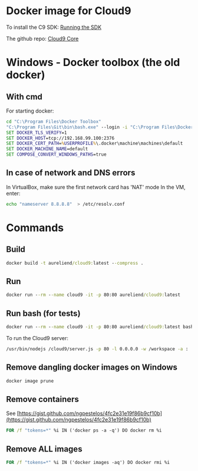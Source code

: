 Docker image for Cloud9
=======================

To install the C9 SDK:
[Running the SDK](https://cloud9-sdk.readme.io/v0.1/docs/running-the-sdk)

The github repo:
[Cloud9 Core](https://github.com/c9/core)

# Windows - Docker toolbox (the old docker)

## With cmd
For starting docker:
```bat
cd "C:\Program Files\Docker Toolbox"
"C:\Program Files\Git\bin\bash.exe" --login -i "C:\Program Files\Docker Toolbox\start.sh"
SET DOCKER_TLS_VERIFY=1
SET DOCKER_HOST=tcp://192.168.99.100:2376
SET DOCKER_CERT_PATH=%USERPROFILE%\.docker\machine\machines\default
SET DOCKER_MACHINE_NAME=default
SET COMPOSE_CONVERT_WINDOWS_PATHS=true
```

## In case of network and DNS errors
In VirtualBox, make sure the first network card has 'NAT' mode
In the VM, enter:
```bash
echo "nameserver 8.8.8.8"  > /etc/resolv.conf
```



# Commands

## Build
```bat
docker build -t aureliend/cloud9:latest --compress .
```

## Run
```bat
docker run --rm --name cloud9 -it -p 80:80 aureliend/cloud9:latest
```

## Run bash (for tests)
```bat
docker run --rm --name cloud9 -it -p 80:80 aureliend/cloud9:latest bash
```

To run the Cloud9 server:
```bash
/usr/bin/nodejs /cloud9/server.js -p 80 -l 0.0.0.0 -w /workspace -a :
```

## Remove dangling docker images on Windows
```bat
docker image prune
```

## Remove containers
See [https://gist.github.com/ngpestelos/4fc2e31e19f86b9cf10b](https://gist.github.com/ngpestelos/4fc2e31e19f86b9cf10b)
```bat
FOR /f "tokens=*" %i IN ('docker ps -a -q') DO docker rm %i
```

## Remove ALL images
```bat
FOR /f "tokens=*" %i IN ('docker images -aq') DO docker rmi %i
```


